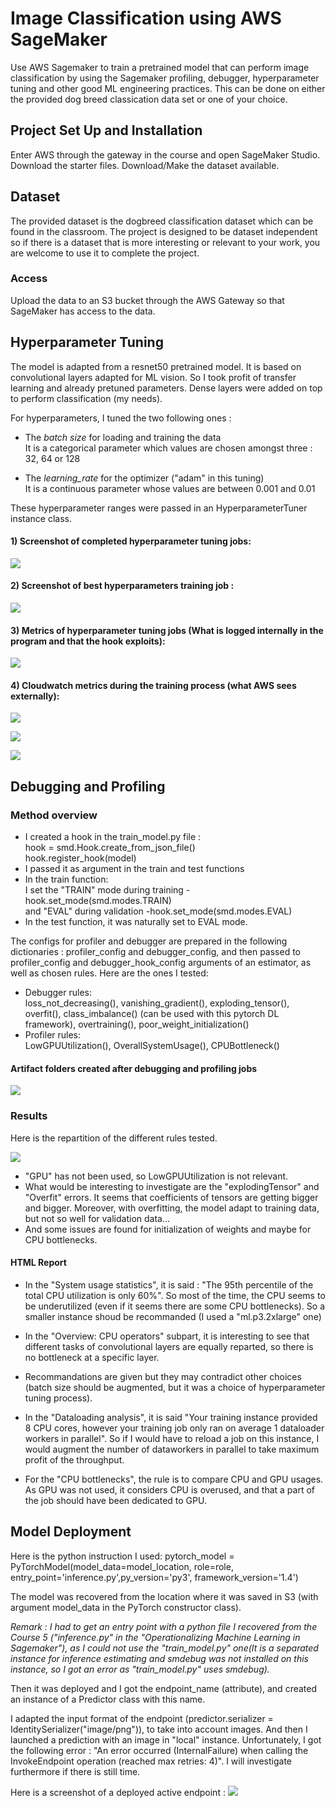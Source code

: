 # Image Classification using AWS SageMaker

Use AWS Sagemaker to train a pretrained model that can perform image classification by using the Sagemaker profiling, debugger, hyperparameter tuning and other good ML engineering practices. This can be done on either the provided dog breed classication data set or one of your choice.

## Project Set Up and Installation
Enter AWS through the gateway in the course and open SageMaker Studio. 
Download the starter files.
Download/Make the dataset available. 

## Dataset
The provided dataset is the dogbreed classification dataset which can be found in the classroom.
The project is designed to be dataset independent so if there is a dataset that is more interesting or relevant to your work, you are welcome to use it to complete the project.

### Access
Upload the data to an S3 bucket through the AWS Gateway so that SageMaker has access to the data. 

## Hyperparameter Tuning

The model is adapted from a resnet50 pretrained model. It is based on convolutional layers adapted for ML vision. So I took profit of transfer learning and already pretuned parameters. Dense layers were added on top to perform classification (my needs).

For hyperparameters, I tuned the two following ones : 
- The _batch size_ for loading and training the data    
It is a categorical parameter which values are chosen amongst three : 32, 64 or 128

- The _learning_rate_ for the optimizer ("adam" in this tuning)    
It is a continuous parameter whose values are between 0.001 and 0.01

These hyperparameter ranges were passed in an HyperparameterTuner instance class.


#### 1) Screenshot of completed hyperparameter tuning jobs:

![](img/HYPERPARAMETER_TUNING/During_training_jobs_4_all_completed.jpg)

#### 2) Screenshot of best hyperparameters training job :

![](img/HYPERPARAMETER_TUNING/best_training_job_hyperparameters.jpg)

#### 3) Metrics of hyperparameter tuning jobs (What is logged internally in the program and that the hook exploits):
![](img/HYPERPARAMETER_TUNING/Metrics_of_hyperparameter_tuning_jobs.jpg)

#### 4) Cloudwatch metrics during the training process (what AWS sees externally):
![](img/HYPERPARAMETER_TUNING/metric_cpu_utilization.jpg)

![](img/HYPERPARAMETER_TUNING/metric_disk_utilization.jpg)

![](img/HYPERPARAMETER_TUNING/metric_memory_utilization.jpg)



## Debugging and Profiling

### Method overview

- I created a hook in the train_model.py file :   
    hook = smd.Hook.create_from_json_file()   
    hook.register_hook(model)
- I passed it as argument in the train and test functions
- In the train function:   
 I set the "TRAIN" mode during training -hook.set_mode(smd.modes.TRAIN)  
 and "EVAL" during validation -hook.set_mode(smd.modes.EVAL)
- In the test function, it was naturally set to EVAL mode.

The configs for profiler and debugger are prepared in the following dictionaries : profiler_config and debugger_config, and then passed to profiler_config and 
debugger_hook_config arguments of an estimator, as well as chosen rules.
Here are the ones I tested:
- Debugger rules:     
loss_not_decreasing(), vanishing_gradient(), exploding_tensor(), overfit(), class_imbalance() (can be used with this pytorch DL framework), overtraining(), poor_weight_initialization()
- Profiler rules:    
LowGPUUtilization(), OverallSystemUsage(), CPUBottleneck()

#### Artifact folders created after debugging and profiling jobs
![](img/DEBUGGING_TRAINING/Artifacts_folders.jpg)



### Results

Here is the repartition of the different rules tested.

![](img/DEBUGGING_TRAINING/Rules_and_results.png)

- "GPU" has not been used, so LowGPUUtilization is not relevant.  
- What would be interesting to investigate are the "explodingTensor" and "Overfit" errors. It seems that coefficients of tensors are getting bigger and bigger. 
Moreover, with overfitting, the model adapt to training data, but not so well for validation data...   
- And some issues are found for initialization of weights and maybe for CPU bottlenecks.

#### HTML Report
- In the "System usage statistics", it is said : "The 95th percentile of the total CPU utilization is only 60%". So most of the time, the CPU seems to be underutilized (even if it seems there are some CPU bottlenecks). So a smaller instance shoud be recommanded (I used a "ml.p3.2xlarge" one)

- In the "Overview: CPU operators" subpart, it is interesting to see that different tasks of convolutional layers are equally reparted, so there is no bottleneck at a specific layer.

- Recommandations are given but they may contradict other choices (batch size should be augmented, but it was a choice of hyperparameter tuning process).

- In the "Dataloading analysis", it is said "Your training instance provided 8 CPU cores, however your training job only ran on average 1 dataloader workers in parallel". So if I would have to reload a job on this instance, I would augment the number of dataworkers in parallel to take maximum profit of the throughput.

- For the "CPU bottlenecks", the rule is to compare CPU and GPU usages. As GPU was not used, it considers CPU is overused, and that a part of the job should have been dedicated to GPU.


## Model Deployment
Here is the python instruction I used: 
pytorch_model = PyTorchModel(model_data=model_location, 
role=role, entry_point='inference.py',py_version='py3', 
framework_version='1.4')

The model was recovered from the location where it was saved in S3 (with argument model_data in the PyTorch constructor class). 

_Remark : I had to get an entry point with a python file I recovered from the Course 5 ("inference.py" in the "Operationalizing Machine Learning in Sagemaker"), as I could not use the "train_model.py" one(It is a separated instance for inference estimating and smdebug was not installed on this instance, so I got an error as "train_model.py" uses smdebug)._

Then it was deployed and I got the endpoint_name (attribute), and created an instance of a Predictor class with this name.

I adapted the input format of the endpoint (predictor.serializer = IdentitySerializer("image/png")), to take into account images.
And then I launched a prediction with an image in "local" instance. Unfortunately, I got the following error : "An error occurred (InternalFailure) when calling the InvokeEndpoint operation (reached max retries: 4)". I will investigate furthermore if there is still time.

Here is a screenshot of a deployed active endpoint :
![](img/ENDPOINT/endpoint_screenshot_in_sagemaker.png)




